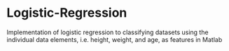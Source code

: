# Logistic-Regression
Implementation of logistic regression to classifying datasets using the individual data elements, i.e. height, weight, and age, as features  in Matlab
